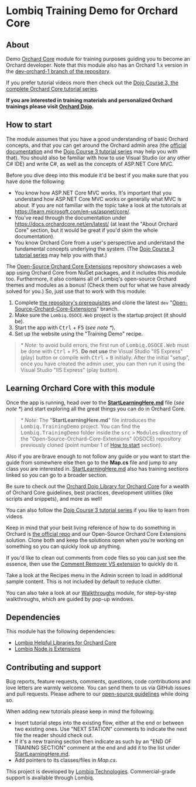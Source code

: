 # Lombiq Training Demo for Orchard Core

## About

Demo [Orchard Core](https://orchardcore.net/) module for training purposes guiding you to become an Orchard developer. Note that this module also has an Orchard 1.x version in the [dev-orchard-1 branch of the repository](https://github.com/Lombiq/Orchard-Training-Demo-Module/tree/dev-orchard-1).

If you prefer tutorial videos more then check out the [Dojo Course 3, the complete Orchard Core tutorial series](https://orcharddojo.net/orchard-training/dojo-course-3-the-full-orchard-core-tutorial).

**If you are interested in training materials and personalized Orchard trainings please visit [Orchard Dojo](https://orcharddojo.net/).**

## How to start

The module assumes that you have a good understanding of basic Orchard concepts, and that you can get around the Orchard admin area (the [official documentation](https://docs.orchardcore.net/) and the [Dojo Course 3 tutorial series](https://orcharddojo.net/orchard-training/dojo-course-3-the-full-orchard-core-tutorial) may help you with that). You should also be familiar with how to use Visual Studio (or any other C# IDE) and write C#, as well as the concepts of ASP.NET Core MVC.

Before you dive deep into this module it'd be best if you make sure that you have done the following:

- You know how ASP.NET Core MVC works. It's important that you understand how ASP.NET Core MVC works or generally what MVC is about. If you are not familiar with the topic take a look at the tutorials at <https://learn.microsoft.com/en-us/aspnet/core/>.
- You've read through the documentation under <https://docs.orchardcore.net/en/latest/> (at least the "About Orchard Core" section, but it would be great if you'd skim the whole documentation).
- You know Orchard Core from a user's perspective and understand the fundamental concepts underlying the system. (The [Dojo Course 3 tutorial series](https://orcharddojo.net/orchard-training/dojo-course-3-the-full-orchard-core-tutorial) may help you with that.)

The [Open-Source Orchard Core Extensions](https://github.com/Lombiq/Open-Source-Orchard-Core-Extensions) repository showcases a web app using Orchard Core from NuGet packages, and it includes this module too. Furthermore, it also contains all of Lombiq's open-source Orchard themes and modules as a bonus! (Check them out for what we have already solved for you.) So, just use that to work with this module:

1. Complete [the repository's prerequisites](https://github.com/Lombiq/Open-Source-Orchard-Core-Extensions#prerequisites-and-getting-started) and clone the latest `dev` "[Open-Source-Orchard-Core-Extensions](https://github.com/Lombiq/Open-Source-Orchard-Core-Extensions)" branch.
2. Make sure the `Lombiq.OSOCE.Web` project is the startup project (it should be).
3. Start the app with <kbd>Ctrl</kbd> + <kbd>F5</kbd> (_see note *_).
4. Set up the website using the "Training Demo" recipe.

> _* Note:_ to avoid build errors, the first run of <kbd>Lombiq.OSOCE.Web</kbd> must be done with <kbd>Ctrl</kbd> + <kbd>F5</kbd>. **Do not use** the Visual Studio "IIS Express" (play) button or compile with <kbd>Ctrl</kbd> + <kbd>B</kbd> initially. After the initial "setup", once you have created the admin user, you can then run it using the Visual Studio "IIS Express" (play button).

## Learning Orchard Core with this module

Once the app is running, head over to the **[StartLearningHere.md](StartLearningHere.md)** file (_see note *_) and start exploring all the great things you can do in Orchard Core.

> _* Note:_ The "**StartLearningHere.md**" file introduces the <kbd>Lombiq.TrainingDemo</kbd> project. You can find the <kbd>Lombiq.TrainingDemo</kbd> folder inside the <kbd>src</kbd> > <kbd>Modules</kbd> directory of the "Open-Source-Orchard-Core-Extensions" (OSOCE) repository previously cloned (point number 1 of [How to start](#how-to-start) section).

Also if you are brave enough to not follow any guide or you want to start the guide from somewhere else then go to the **Map.cs** file and jump to any class you are interested in. [StartLearningHere.md](StartLearningHere.md) also has training sections linked so you can go to a broader section.

Be sure to check out the [Orchard Dojo Library for Orchard Core](https://orcharddojo.net/orchard-resources/CoreLibrary/) for a wealth of Orchard Core guidelines, best practices, development utilities (like scripts and snippets), and more as well!

You can also follow the [Dojo Course 3 tutorial series](https://orcharddojo.net/orchard-training/dojo-course-3-the-full-orchard-core-tutorial) if you like to learn from videos.

Keep in mind that your best living reference of how to do something in Orchard is [the official repo](https://github.com/OrchardCMS/OrchardCore) and our Open-Source Orchard Core Extensions solution. Clone both and keep the solutions open when you’re working on something so you can quickly look up anything.

If you'd like to clean out comments from code files so you can just see the essence, then use the [Comment Remover VS extension](https://marketplace.visualstudio.com/items?itemName=MadsKristensen.CommentRemover) to quickly do it.

Take a look at the Recipes menu in the Admin screen to load in additional sample content. This is not included by default to reduce clutter.

You can also take a look at our [Walkthroughs](https://github.com/Lombiq/Orchard-Walkthroughs) module, for step-by-step walkthroughs, which are guided by pop-up windows.

## Dependencies

This module has the following dependencies:

- [Lombiq Helpful Libraries for Orchard Core](https://github.com/Lombiq/Helpful-Libraries)
- [Lombiq Node.js Extensions](https://gihub.com/Lombiq/NodeJs-Extensions)

## Contributing and support

Bug reports, feature requests, comments, questions, code contributions and love letters are warmly welcome. You can send them to us via GitHub issues and pull requests. Please adhere to our [open-source guidelines](https://lombiq.com/open-source-guidelines) while doing so.

When adding new tutorials please keep in mind the following:

- Insert tutorial steps into the existing flow, either at the end or between two existing ones. Use "NEXT STATION" comments to indicate the next file the reader should check out.
- If it's a new training section then indicate as such by an "END OF TRAINING SECTION" comment at the end and add it to the list under [StartLearningHere.md](StartLearningHere.md).
- Add pointers to its classes/files in _Map.cs_.

This project is developed by [Lombiq Technologies](https://lombiq.com/). Commercial-grade support is available through Lombiq.
